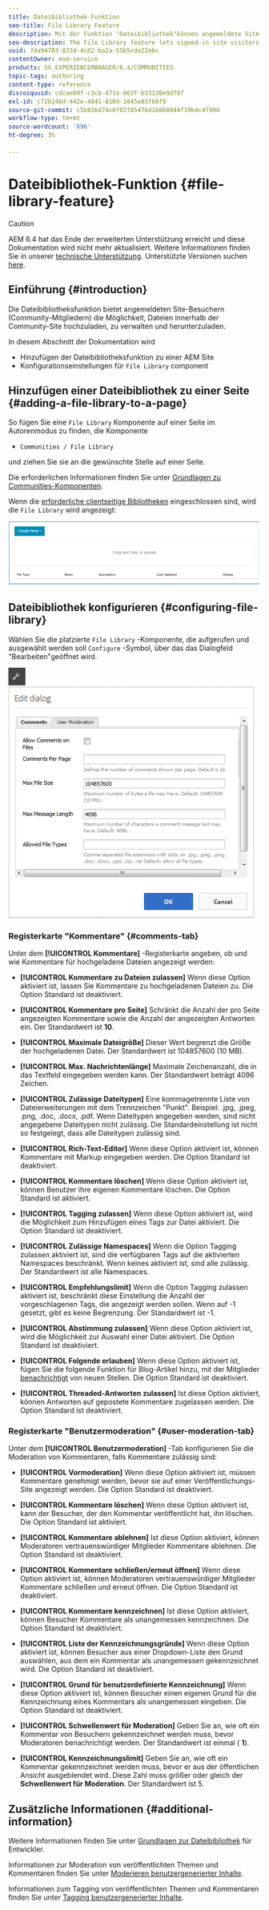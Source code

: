 ```yaml
---
title: Dateibibliothek-Funktion
seo-title: File Library Feature
description: Mit der Funktion "Dateibibliothek"können angemeldete Site-Besucher Dateien hochladen, verwalten und herunterladen
seo-description: The File Library feature lets signed-in site visitors upload, manage, and download files
uuid: 7da94703-8334-4c02-ba2a-55b5cde22e6c
contentOwner: msm-service
products: SG_EXPERIENCEMANAGER/6.4/COMMUNITIES
topic-tags: authoring
content-type: reference
discoiquuid: cdcae09f-c3cb-471e-863f-b33130e9df0f
exl-id: c72b246d-442e-4841-810d-1045e83f60f9
source-git-commit: c5b816d74c6f02f85476d16868844f39b4c47996
workflow-type: tm+mt
source-wordcount: '696'
ht-degree: 3%

---
```


# Dateibibliothek-Funktion {#file-library-feature}

>[!CAUTION]
>
>AEM 6.4 hat das Ende der erweiterten Unterstützung erreicht und diese Dokumentation wird nicht mehr aktualisiert. Weitere Informationen finden Sie in unserer [technische Unterstützung](https://helpx.adobe.com/de/support/programs/eol-matrix.html). Unterstützte Versionen suchen [here](https://experienceleague.adobe.com/docs/?lang=de).

## Einführung {#introduction}

Die Dateibibliotheksfunktion bietet angemeldeten Site-Besuchern (Community-Mitgliedern) die Möglichkeit, Dateien innerhalb der Community-Site hochzuladen, zu verwalten und herunterzuladen.

In diesem Abschnitt der Dokumentation wird

* Hinzufügen der Dateibibliotheksfunktion zu einer AEM Site
* Konfigurationseinstellungen für `File Library` component

## Hinzufügen einer Dateibibliothek zu einer Seite {#adding-a-file-library-to-a-page}

So fügen Sie eine `File Library` Komponente auf einer Seite im Autorenmodus zu finden, die Komponente

* `Communities / File Library`

und ziehen Sie sie an die gewünschte Stelle auf einer Seite.

Die erforderlichen Informationen finden Sie unter [Grundlagen zu Communities-Komponenten](basics.md).

Wenn die [erforderliche clientseitige Bibliotheken](essentials-file-library.md#essentials-for-client-side) eingeschlossen sind, wird die `File Library` wird angezeigt:

![chlimage_1-430](assets/chlimage_1-430.png)

## Dateibibliothek konfigurieren {#configuring-file-library}

Wählen Sie die platzierte `File Library` -Komponente, die aufgerufen und ausgewählt werden soll `Configure` -Symbol, über das das Dialogfeld &quot;Bearbeiten&quot;geöffnet wird.

![chlimage_1-431](assets/chlimage_1-431.png) ![chlimage_1-432](assets/chlimage_1-432.png)

### Registerkarte &quot;Kommentare&quot; {#comments-tab}

Unter dem **[!UICONTROL Kommentare]** -Registerkarte angeben, ob und wie Kommentare für hochgeladene Dateien angezeigt werden:

* **[!UICONTROL Kommentare zu Dateien zulassen]**
Wenn diese Option aktiviert ist, lassen Sie Kommentare zu hochgeladenen Dateien zu. Die Option Standard ist deaktiviert.

* **[!UICONTROL Kommentare pro Seite]**
Schränkt die Anzahl der pro Seite angezeigten Kommentare sowie die Anzahl der angezeigten Antworten ein. Der Standardwert ist 
**10**.

* **[!UICONTROL Maximale Dateigröße]**
Dieser Wert begrenzt die Größe der hochgeladenen Datei. Der Standardwert ist 104857600 (10 MB).

* **[!UICONTROL Max. Nachrichtenlänge]**
Maximale Zeichenanzahl, die in das Textfeld eingegeben werden kann. Der Standardwert beträgt 4096 Zeichen.

* **[!UICONTROL Zulässige Dateitypen]**
Eine kommagetrennte Liste von Dateierweiterungen mit dem Trennzeichen &quot;Punkt&quot;. Beispiel: .jpg, .jpeg, .png, .doc, .docx, .pdf. Wenn Dateitypen angegeben werden, sind nicht angegebene Dateitypen nicht zulässig. Die Standardeinstellung ist nicht so festgelegt, dass alle Dateitypen zulässig sind.

* **[!UICONTROL Rich-Text-Editor]**
Wenn diese Option aktiviert ist, können Kommentare mit Markup eingegeben werden. Die Option Standard ist deaktiviert.

* **[!UICONTROL Kommentare löschen]**
Wenn diese Option aktiviert ist, können Benutzer ihre eigenen Kommentare löschen. Die Option Standard ist aktiviert.

* **[!UICONTROL Tagging zulassen]**
Wenn diese Option aktiviert ist, wird die Möglichkeit zum Hinzufügen eines Tags zur Datei aktiviert. Die Option Standard ist deaktiviert.

* **[!UICONTROL Zulässige Namespaces]**
Wenn die Option Tagging zulassen aktiviert ist, sind die verfügbaren Tags auf die aktivierten Namespaces beschränkt. Wenn keines aktiviert ist, sind alle zulässig. Der Standardwert ist alle Namespaces.

* **[!UICONTROL Empfehlungslimit]**
Wenn die Option Tagging zulassen aktiviert ist, beschränkt diese Einstellung die Anzahl der vorgeschlagenen Tags, die angezeigt werden sollen. Wenn auf -1 gesetzt, gibt es keine Begrenzung. Der Standardwert ist -1.

* **[!UICONTROL Abstimmung zulassen]**
Wenn diese Option aktiviert ist, wird die Möglichkeit zur Auswahl einer Datei aktiviert. Die Option Standard ist deaktiviert.

* **[!UICONTROL Folgende erlauben]**
Wenn diese Option aktiviert ist, fügen Sie die folgende Funktion für Blog-Artikel hinzu, mit der Mitglieder [benachrichtigt](notifications.md) von neuen Stellen. Die Option Standard ist deaktiviert.

* **[!UICONTROL Threaded-Antworten zulassen]**
Ist diese Option aktiviert, können Antworten auf gepostete Kommentare zugelassen werden. Die Option Standard ist deaktiviert.

### Registerkarte &quot;Benutzermoderation&quot; {#user-moderation-tab}

Unter dem **[!UICONTROL Benutzermoderation]** -Tab konfigurieren Sie die Moderation von Kommentaren, falls Kommentare zulässig sind:

* **[!UICONTROL Vormoderation]**
Wenn diese Option aktiviert ist, müssen Kommentare genehmigt werden, bevor sie auf einer Veröffentlichungs-Site angezeigt werden. Die Option Standard ist deaktiviert.

* **[!UICONTROL Kommentare löschen]**
Wenn diese Option aktiviert ist, kann der Besucher, der den Kommentar veröffentlicht hat, ihn löschen. Die Option Standard ist aktiviert.

* **[!UICONTROL Kommentare ablehnen]**
Ist diese Option aktiviert, können Moderatoren vertrauenswürdiger Mitglieder Kommentare ablehnen. Die Option Standard ist deaktiviert.

* **[!UICONTROL Kommentare schließen/erneut öffnen]**
Wenn diese Option aktiviert ist, können Moderatoren vertrauenswürdiger Mitglieder Kommentare schließen und erneut öffnen. Die Option Standard ist deaktiviert.

* **[!UICONTROL Kommentare kennzeichnen]**
Ist diese Option aktiviert, können Besucher Kommentare als unangemessen kennzeichnen. Die Option Standard ist deaktiviert.

* **[!UICONTROL Liste der Kennzeichnungsgründe]**
Wenn diese Option aktiviert ist, können Besucher aus einer Dropdown-Liste den Grund auswählen, aus dem ein Kommentar als unangemessen gekennzeichnet wird. Die Option Standard ist deaktiviert.

* **[!UICONTROL Grund für benutzerdefinierte Kennzeichnung]**
Wenn diese Option aktiviert ist, können Besucher einen eigenen Grund für die Kennzeichnung eines Kommentars als unangemessen eingeben. Die Option Standard ist deaktiviert.

* **[!UICONTROL Schwellenwert für Moderation]**
Geben Sie an, wie oft ein Kommentar von Besuchern gekennzeichnet werden muss, bevor Moderatoren benachrichtigt werden. Der Standardwert ist einmal (
**1**).

* **[!UICONTROL Kennzeichnungslimit]**
Geben Sie an, wie oft ein Kommentar gekennzeichnet werden muss, bevor er aus der öffentlichen Ansicht ausgeblendet wird. Diese Zahl muss größer oder gleich der 
**Schwellenwert für Moderation**. Der Standardwert ist 5.

## Zusätzliche Informationen {#additional-information}

Weitere Informationen finden Sie unter [Grundlagen zur Dateibibliothek](essentials-file-library.md) für Entwickler.

Informationen zur Moderation von veröffentlichten Themen und Kommentaren finden Sie unter [Moderieren benutzergenerierter Inhalte](moderate-ugc.md).

Informationen zum Tagging von veröffentlichten Themen und Kommentaren finden Sie unter [Tagging benutzergenerierter Inhalte](tag-ugc.md).
